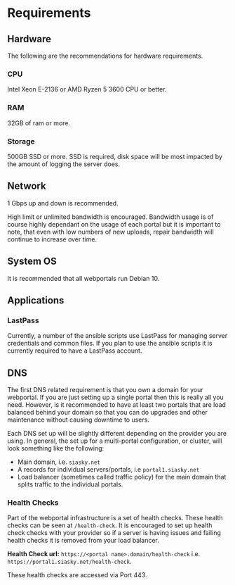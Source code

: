 # Requirements

## Hardware

The following are the recommendations for hardware requirements. 

### CPU

Intel Xeon E-2136 or AMD Ryzen 5 3600 CPU or better.

### RAM

32GB of ram or more.

### Storage

500GB SSD or more. SSD is required, disk space will be most impacted by the amount of logging the server does. 

## Network

1 Gbps up and down is recommended. 

High limit or unlimited bandwidth is encouraged. Bandwidth usage is of course highly dependant on the usage of each portal but it is important to note, that even with low numbers of new uploads, repair bandwidth will continue to increase over time. 

## System OS

It is recommended that all webportals run Debian 10.

## Applications

### LastPass

Currently, a number of the ansible scripts use LastPass for managing server credentials and common files. If you plan to use the ansible scripts it is currently required to have a LastPass account.

## DNS

The first DNS related requirement is that you own a domain for your webportal. If you are just setting up a single portal then this is really all you need.  However, is it recommended to have at least two portals that are load balanced behind your domain so that you can do upgrades and other maintenance without causing downtime to users.

Each DNS set up will be slightly different depending on the provider you are using. In general, the set up for a multi-portal configuration, or cluster, will look something like the following:

* Main domain, i.e. `siasky.net`
* A records for individual servers/portals, i.e `portal1.siasky.net`
* Load balancer \(sometimes called traffic policy\) for the main domain that splits traffic to the individual portals.

### Health Checks

Part of the webportal infrastructure is a set of health checks. These health checks can be seen at `/health-check`. It is encouraged to set up health check checks with your provider so if a server is having issues and failing health checks it is removed from your load balancer. 

**Health Check url:** `https://<portal name>.domain/health-check` i.e. `https://portal1.siasky.net/health-check`. 

These health checks are accessed via Port 443.

